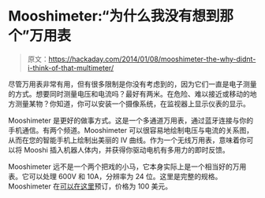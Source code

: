 # Mooshimeter:“为什么我没有想到那个”万用表

> 原文：<https://hackaday.com/2014/01/08/mooshimeter-the-why-didnt-i-think-of-that-multimeter/>

尽管万用表非常有用，但有很多限制是你没有考虑到的，因为它们一直是电子测量的方式。想要同时测量电压和电流吗？最好有两米。在危险、难以接近或移动的地方测量某物？你知道，你可以安装一个摄像系统，在监视器上显示仪表的显示。

Mooshimeter 是更好的做事方式。这是一个多通道万用表，通过蓝牙连接与你的手机通信。有两个频道。Mooshimeter 可以很容易地绘制电压与电流的关系图，从而在您的智能手机上绘制出美丽的 IV 曲线。作为一个无线万用表，意味着你可以将 Mooshi 插入机器人体内，并获得你驱动电机有多用力的即时反馈。

Mooshimeter 远不是一个两个把戏的小马，它本身实际上是一个相当好的万用表。它可以处理 600V 和 10A，分辨率为 24 位。这里是完整的规格。Mooshimeter 在[可以在这里](http://www.dragoninnovation.com/projects/34-mooshimeter)预订，价格为 100 美元。